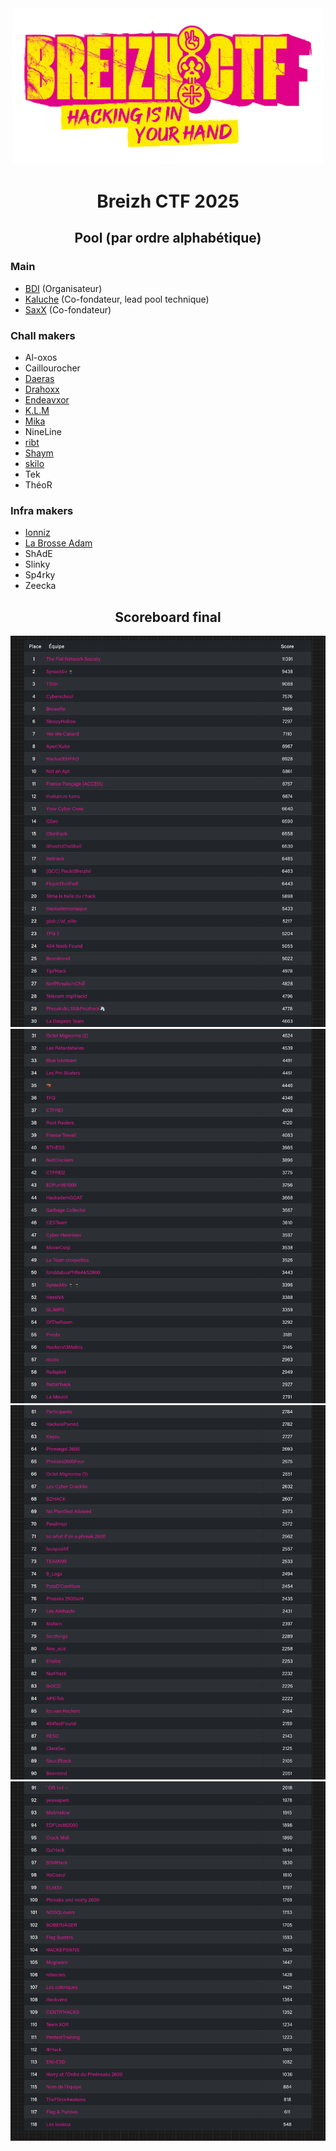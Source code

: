 <div align="center">
    <img src="./_doc/logo.png" width="500px">
    <h1>Breizh CTF 2025</h1>
</div>

<h2 align="center":>Pool (par ordre alphabétique)</h2>

### Main

- [BDI](https://www.bdi.fr/fr/accueil/) (Organisateur)
- [Kaluche](https://x.com/kaluche_) (Co-fondateur, lead pool technique)
- [SaxX](https://x.com/_SaxX_) (Co-fondateur)

### Chall makers

- Al-oxos
- Caillourocher
- [Daeras](https://x.com/0xDaeras)
- [Drahoxx](https://x.com/50mgDrahoxx)
- [Endeavxor](https://endeavxor.re)
- [K.L.M](https://x.com/clemhate2)
- [Mika](https://x.com/bWlrYQ)
- NineLine
- [ribt](https://github.com/ribt)
- [Shaym](https://x.com/0xShaym)
- [skilo](https://skilo.sh)
- Tek
- ThéoR

### Infra makers

- [Ionniz](https://x.com/_Ionniz_)
- [La Brosse Adam](https://x.com/adam_le_bon)
- ShAdE
- Slinky
- Sp4rky
- Zeecka

<h2 align="center">Scoreboard final</h2>

![Scoreboard part 1](./_doc/scoreboard-1.png)
![Scoreboard part 2](./_doc/scoreboard-2.png)
![Scoreboard part 3](./_doc/scoreboard-3.png)
![Scoreboard part 4](./_doc/scoreboard-4.png)
